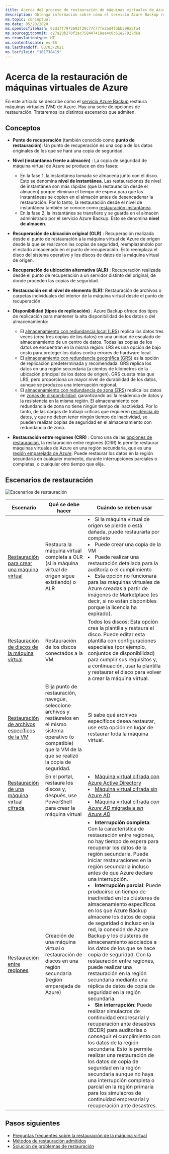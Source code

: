 ```yaml
---
title: Acerca del proceso de restauración de máquinas virtuales de Azure
description: Obtenga información sobre cómo el servicio Azure Backup restaura máquinas virtuales de Azure
ms.topic: conceptual
ms.date: 05/20/2020
ms.openlocfilehash: 62d1ff7973693f29c77c77fe2ad4fbbb598a5fa4
ms.sourcegitcommit: c27a20b278f2ac758447418ea4c8c61e27927d6a
ms.translationtype: HT
ms.contentlocale: es-ES
ms.lasthandoff: 03/03/2021
ms.locfileid: "101738419"
---
```

# <a name="about-azure-vm-restore"></a>Acerca de la restauración de máquinas virtuales de Azure

En este artículo se describe cómo el [servicio Azure Backup](./backup-overview.md) restaura máquinas virtuales (VM) de Azure. Hay una serie de opciones de restauración. Trataremos los distintos escenarios que admiten.

## <a name="concepts"></a>Conceptos

- **Punto de recuperación** (también conocido como **punto de restauración**): Un punto de recuperación es una copia de los datos originales de los que se hará una copia de seguridad.

- **Nivel (instantánea frente a almacén)** :  La copia de seguridad de máquina virtual de Azure se produce en dos fases:

  - En la fase 1, la instantánea tomada se almacena junto con el disco. Esto se denomina **nivel de instantánea**. Las restauraciones de nivel de instantánea son más rápidas (que la restauración desde el almacén) porque eliminan el tiempo de espera para que las instantáneas se copien en el almacén antes de desencadenar la restauración. Por lo tanto, la restauración desde el nivel de instantánea también se conoce como [restauración instantánea](./backup-instant-restore-capability.md).
  - En la fase 2, la instantánea se transfiere y se guarda en el almacén administrado por el servicio Azure Backup. Esto se denomina **nivel de almacén**.

- **Recuperación de ubicación original (OLR)** : Recuperación realizada desde el punto de restauración a la máquina virtual de Azure de origen desde la que se realizaron las copias de seguridad, reemplazándolo por el estado almacenado en el punto de recuperación. Esto reemplaza el disco del sistema operativo y los discos de datos de la máquina virtual de origen.

- **Recuperación de ubicación alternativa (ALR)** : Recuperación realizada desde el punto de recuperación a un servidor distinto del original, de donde proceden las copias de seguridad.

- **Restauración en el nivel de elemento (ILR):** Restauración de archivos o carpetas individuales del interior de la máquina virtual desde el punto de recuperación

- **Disponibilidad (tipos de replicación)** : Azure Backup ofrece dos tipos de replicación para mantener la alta disponibilidad de los datos o del almacenamiento:
  - El [almacenamiento con redundancia local (LRS)](../storage/common/storage-redundancy.md#locally-redundant-storage) replica los datos tres veces (crea tres copias de los datos) en una unidad de escalado de almacenamiento de un centro de datos. Todas las copias de los datos se encuentran en la misma región. LRS es una opción de bajo costo para proteger los datos contra errores de hardware local.
  - El [almacenamiento con redundancia geográfica (GRS)](../storage/common/storage-redundancy.md#geo-redundant-storage) es la opción de replicación predeterminada y recomendada. GRS replica los datos en una región secundaria (a cientos de kilómetros de la ubicación principal de los datos de origen). GRS cuesta más que LRS, pero proporciona un mayor nivel de durabilidad de los datos, aunque se produzca una interrupción regional.
  - El [almacenamiento con redundancia de zona (ZRS)](../storage/common/storage-redundancy.md#zone-redundant-storage) replica los datos en [zonas de disponibilidad](../availability-zones/az-overview.md#availability-zones), garantizando así la residencia de datos y la resistencia en la misma región. El almacenamiento con redundancia de zona no tiene ningún tiempo de inactividad. Por lo tanto, de las cargas de trabajo críticas que requieren [residencia de datos](https://azure.microsoft.com/resources/achieving-compliant-data-residency-and-security-with-azure/), y que no deben tener ningún tiempo de inactividad, se pueden realizar copias de seguridad en el almacenamiento con redundancia de zona.

- **Restauración entre regiones (CRR)** : Como una de las [opciones de restauración](./backup-azure-arm-restore-vms.md#restore-options), la restauración entre regiones (CRR) le permite restaurar máquinas virtuales de Azure en una región secundaria, que es una [región emparejada de Azure](../best-practices-availability-paired-regions.md#what-are-paired-regions). Puede restaurar los datos en la región secundaria en cualquier momento, durante interrupciones parciales o completas, o cualquier otro tiempo que elija. 

## <a name="restore-scenarios"></a>Escenarios de restauración

![Escenarios de restauración ](./media/about-azure-vm-restore/recovery-scenarios.png)

| **Escenario**                                                 | **Qué se debe hacer**                                             | **Cuándo se deben usar**                                              |
| ------------------------------------------------------------ | ------------------------------------------------------------ | ------------------------------------------------------------ |
| [Restauración para crear una máquina virtual](./backup-azure-arm-restore-vms.md) | Restaura la máquina virtual completa a OLR (si la máquina virtual de origen sigue existiendo) o ALR | <li> Si la máquina virtual de origen se pierde o está dañada, puede restaurarla por completo  <li> Puede crear una copia de la VM  <li> Puede realizar una restauración detallada para la auditoría o el cumplimiento  <li> Esta opción no funcionará para las máquinas virtuales de Azure creadas a partir de imágenes de Marketplace (es decir, si no están disponibles porque la licencia ha expirado). |
| [Restauración de discos de la máquina virtual](./backup-azure-arm-restore-vms.md#restore-disks) | Restauración de los discos conectados a la VM                             |  Todos los discos: Esta opción crea la plantilla y restaura el disco. Puede editar esta plantilla con configuraciones especiales (por ejemplo, conjuntos de disponibilidad) para cumplir sus requisitos y, a continuación, usar la plantilla y restaurar el disco para volver a crear la máquina virtual. |
| [Restauración de archivos específicos de la VM](./backup-azure-restore-files-from-vm.md) | Elija punto de restauración, navegue, seleccione archivos y restáurelos en el mismo sistema operativo (o compatible) que la VM de la que se realizó la copia de seguridad. |  Si sabe qué archivos específicos desea restaurar, use esta opción en lugar de restaurar toda la máquina virtual. |
| [Restauración de una máquina virtual cifrada](./backup-azure-vms-encryption.md) | En el portal, restaure los discos y, después, use PowerShell para crear la máquina virtual | <li> [Máquina virtual cifrada con Azure Active Directory](../virtual-machines/windows/disk-encryption-windows-aad.md)  <li> [Máquina virtual cifrada sin Azure AD](../virtual-machines/windows/disk-encryption-windows.md) <li> [Máquina virtual cifrada *con Azure AD* migrada a *sin Azure AD*](../virtual-machines/windows/disk-encryption-faq.md#can-i-migrate-vms-that-were-encrypted-with-an-azure-ad-app-to-encryption-without-an-azure-ad-app) |
| [Restauración entre regiones](./backup-azure-arm-restore-vms.md#cross-region-restore) | Creación de una máquina virtual o restauración de discos en una región secundaria (región emparejada de Azure) | <li> **Interrupción completa**:  Con la característica de restauración entre regiones, no hay tiempo de espera para recuperar los datos de la región secundaria. Puede iniciar restauraciones en la región secundaria incluso antes de que Azure declare una interrupción. <li> **Interrupción parcial**: Puede producirse un tiempo de inactividad en los clústeres de almacenamiento específicos en los que Azure Backup almacene los datos de copia de seguridad o incluso en la red, la conexión de Azure Backup y los clústeres de almacenamiento asociados a los datos de los que se hace copia de seguridad. Con la restauración entre regiones, puede realizar una restauración en la región secundaria mediante una réplica de datos de copia de seguridad en la región secundaria. <li> **Sin interrupción**: Puede realizar simulacros de continuidad empresarial y recuperación ante desastres (BCDR) para auditorías o conseguir el cumplimiento con los datos de la región secundaria. Esto le permite realizar una restauración de los datos de copia de seguridad en la región secundaria aunque no haya una interrupción completa o parcial en la región primaria para los simulacros de continuidad empresarial y recuperación ante desastres.  |

## <a name="next-steps"></a>Pasos siguientes

- [Preguntas frecuentes sobre la restauración de la máquina virtual](/azure/backup/backup-azure-vm-backup-faq#restore)
- [Métodos de restauración admitidos](./backup-support-matrix-iaas.md#supported-restore-methods)
- [Solución de problemas de restauración](./backup-azure-vms-troubleshoot.md#restore)
